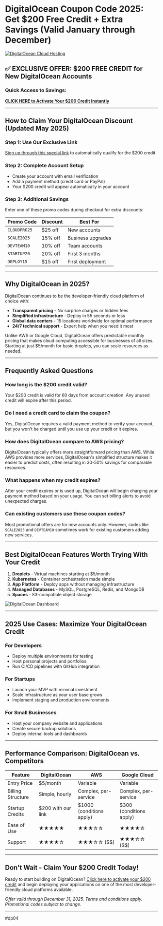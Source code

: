 # DigitalOcean Coupon Code 2025: Get $200 Free Credit + Extra Savings (Valid January through December)

[![DigitalOcean Cloud Hosting](https://encrypted-tbn0.gstatic.com/images?q=tbn:ANd9GcTWEzsnydbx3e_YRxiSpffi3FCo-kWnBWYKVQ&s)](https://snipitx.com/digital-ocean)

## ✅ EXCLUSIVE OFFER: $200 FREE CREDIT for New DigitalOcean Accounts

### Quick Access to Savings:
**[CLICK HERE to Activate Your $200 Credit Instantly](https://snipitx.com/digital-ocean)**

---

## How to Claim Your DigitalOcean Discount (Updated May 2025)

### Step 1: Use Our Exclusive Link
[Sign up through this special link](https://snipitx.com/digital-ocean) to automatically qualify for the $200 credit

### Step 2: Complete Account Setup
* Create your account with email verification
* Add a payment method (credit card or PayPal)
* Your $200 credit will appear automatically in your account

### Step 3: Additional Savings
Enter one of these promo codes during checkout for extra discounts:

| Promo Code | Discount | Best For |
|------------|----------|----------|
| `CLOUDPRO25` | $25 off | New accounts |
| `SCALE2025` | 15% off | Business upgrades |
| `DEVTEAM10` | 10% off | Team accounts |
| `STARTUP20` | 20% off | First 3 months |
| `DEPLOY15` | $15 off | First deployment |

---

## Why DigitalOcean in 2025?

DigitalOcean continues to be the developer-friendly cloud platform of choice with:

* **Transparent pricing** - No surprise charges or hidden fees
* **Simplified infrastructure** - Deploy in 55 seconds or less
* **Global data centers** - 15 locations worldwide for optimal performance
* **24/7 technical support** - Expert help when you need it most

Unlike AWS or Google Cloud, DigitalOcean offers predictable monthly pricing that makes cloud computing accessible for businesses of all sizes. Starting at just $5/month for basic droplets, you can scale resources as needed.

---

## Frequently Asked Questions

### How long is the $200 credit valid?
Your $200 credit is valid for 60 days from account creation. Any unused credit will expire after this period.

### Do I need a credit card to claim the coupon?
Yes, DigitalOcean requires a valid payment method to verify your account, but you won't be charged until you use up your credit or it expires.

### How does DigitalOcean compare to AWS pricing?
DigitalOcean typically offers more straightforward pricing than AWS. While AWS provides more services, DigitalOcean's simplified structure makes it easier to predict costs, often resulting in 30-50% savings for comparable resources.

### What happens when my credit expires?
After your credit expires or is used up, DigitalOcean will begin charging your payment method based on your usage. You can set billing alerts to avoid unexpected charges.

### Can existing customers use these coupon codes?
Most promotional offers are for new accounts only. However, codes like `SCALE2025` and `DEVTEAM10` sometimes work for existing customers adding new services.

---

## Best DigitalOcean Features Worth Trying With Your Credit

1. **Droplets** - Virtual machines starting at $5/month
2. **Kubernetes** - Container orchestration made simple
3. **App Platform** - Deploy apps without managing infrastructure
4. **Managed Databases** - MySQL, PostgreSQL, Redis, and MongoDB
5. **Spaces** - S3-compatible object storage

![DigitalOcean Dashboard](https://doimages.nyc3.cdn.digitaloceanspaces.com/control-panel-demo-with-cta.gif)

---

## 2025 Use Cases: Maximize Your DigitalOcean Credit

### For Developers
* Deploy multiple environments for testing
* Host personal projects and portfolios
* Run CI/CD pipelines with GitHub integration

### For Startups
* Launch your MVP with minimal investment
* Scale infrastructure as your user base grows
* Implement staging and production environments

### For Small Businesses
* Host your company website and applications
* Create secure backup solutions
* Deploy internal tools and dashboards

---

## Performance Comparison: DigitalOcean vs. Competitors

| Feature | DigitalOcean | AWS | Google Cloud |
|---------|-------------|-----|-------------|
| Entry Price | $5/month | Variable | Variable |
| Billing Structure | Simple, hourly | Complex, per-service | Complex, per-service |
| Startup Credits | $200 with our link | $1000 (conditions apply) | $300 (conditions apply) |
| Ease of Use | ★★★★★ | ★★★☆☆ | ★★★★☆ |
| Support | ★★★★☆ | ★★★☆☆ ($$) | ★★★☆☆ ($$) |

---

## Don't Wait - Claim Your $200 Credit Today!

Ready to start building on DigitalOcean? [Click here to activate your $200 credit](https://snipitx.com/digital-ocean) and begin deploying your applications on one of the most developer-friendly cloud platforms available.

*Offer valid through December 31, 2025. Terms and conditions apply. Promotional codes subject to change.*

---

#dp04